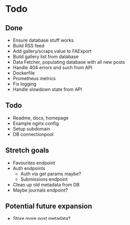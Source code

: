 # Todo

## Done
- Ensure database stuff works
- Build RSS feed
- Add gallery/scraps value to FAExport
- Build gallery list from database
- Data Fetcher, populating database with all new posts
- Handle 404 errors and such from API
- Dockerfile
- Prometheus metrics
- Fix logging
- Handle slowdown state from API

## Todo
- Readme, docs, homepage
- Example nginx config
- Setup subdomain
- DB connectionpool


## Stretch goals
- Favourites endpoint
- Auth endpoints
  - Auth via get params maybe? 
  - Submissions endpoint
- Clean up old metadata from DB
- Maybe journals endpoint?

## Potential future expansion
- Store more post metadata?
- Ability to swap links for substitute domain? (fxraffinity)
- FAExport common client with error handling and object models

## Out of scope
- Sharing data with FASearchBot
